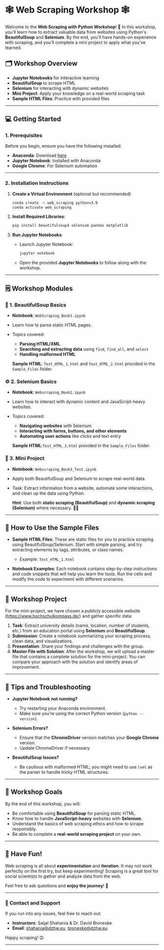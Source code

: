 # 🕸️ **Web Scraping Workshop** 🕸️

Welcome to the **Web Scraping with Python Workshop**! 🎉 In this workshop, you'll learn how to extract valuable data from websites using Python's **BeautifulSoup** and **Selenium**. By the end, you’ll have hands-on experience with scraping, and you’ll complete a mini project to apply what you’ve learned.

## 🗂️ **Workshop Overview**

- **Jupyter Notebooks** for interactive learning
- **BeautifulSoup** to scrape HTML
- **Selenium** for interacting with dynamic websites
- **Mini Project**: Apply your knowledge on a real-world scraping task
- **Sample HTML Files**: Practice with provided files

---

## 💻 **Getting Started**

### 1. **Prerequisites**

Before you begin, ensure you have the following installed:

- **Anaconda**: Download [here](https://www.anaconda.com/products/distribution)
- **Jupyter Notebook**: Installed with Anaconda
- **Google Chrome**: For Selenium automation


---

### 2. **Installation Instructions**

1. **Create a Virtual Environment** (optional but recommended)
   ```bash
   conda create -n web_scraping python=3.9
   conda activate web_scraping
   ```

2. **Install Required Libraries**:
   ```bash
   pip install beautifulsoup4 selenium pandas matplotlib
   ```

3. **Run Jupyter Notebooks**:
   - Launch Jupyter Notebook:
     ```bash
     jupyter notebook
     ```
   - Open the provided **Jupyter Notebooks** to follow along with the workshop.

---

## 🗒️ **Workshop Modules**

### 📖 1. **BeautifulSoup Basics**
- **Notebook**: `WebScraping_Book1.ipynb`
- Learn how to parse static HTML pages.
- Topics covered:
  - **Parsing HTML/XML**
  - **Searching and extracting data** using `find`, `find_all`, and `select`
  - **Handling malformed HTML**
  
  **Sample HTML**: `Test_HTML_1.html` and `Test_HTML_2.html`  provided in the `Sample_Files` folder.

### ⚙️ 2. **Selenium Basics**
- **Notebook**: `Webscraping_Book2.ipynb`
- Learn how to interact with dynamic content and JavaScript-heavy websites.
- Topics covered:
  - **Navigating websites** with Selenium
  - **Interacting with forms, buttons, and other elements**
  - **Automating user actions** like clicks and text entry
  
  **Sample HTML**:`Test_HTML_3.html` provided in the `Sample_Files` folder.

### 🎯 3. **Mini Project**
- **Notebook**: `Webscraping_Book3_Test.ipynb`
- Apply both BeautifulSoup and Selenium to scrape real-world data.
- Task: Extract information from a website, automate some interactions, and clean up the data using Python.

  **Hint**: Use both **static scraping (BeautifulSoup)** and **dynamic scraping (Selenium)** where necessary. 🧑‍💻

---

## 🚀 **How to Use the Sample Files**

- **Sample HTML Files**: These are static files for you to practice scraping using BeautifulSoup/Selenium. Start with simple parsing, and try extracting elements by tags, attributes, or class names.
  - Example: `Test_HTML_1.html`

- **Notebook Examples**: Each notebook contains step-by-step instructions and code snippets that will help you learn the tools. Run the cells and modify the code to experiment with different scenarios.

---

## 🎉 **Workshop Project**

For the mini-project, we have chosen a publicly accessible website (https://www.hochschulkompass.de/) and gather specific data:
1. **Task**: Extract university details (name, location, number of students, etc.) from an education portal using **Selenium** and **BeautifulSoup**.
2. **Submission**: Create a notebook summarizing your scraping process, clean data, and visualizations.
3. **Presentation**: Share your findings and challenges with the group.
4. **Master File with Solution**: After the workshop, we will upload a master file that contains a complete solution for the mini-project. You can compare your approach with the solution and identify areas of improvement.

---

## 🔧 **Tips and Troubleshooting**

- **Jupyter Notebook not running?**
  - Try restarting your Anaconda environment.
  - Make sure you’re using the correct Python version (`python --version`).

- **Selenium Errors?**
  - Ensure that the **ChromeDriver** version matches your **Google Chrome** version.
  - Update ChromeDriver if necessary.

- **BeautifulSoup Issues?**
  - Be cautious with malformed HTML; you might need to use `lxml` as the parser to handle tricky HTML structures.

---

## 🎯 **Workshop Goals**

By the end of this workshop, you will:
- Be comfortable using **BeautifulSoup** for parsing static HTML.
- Know how to handle **JavaScript-heavy** websites with **Selenium**.
- Understand the basics of web scraping ethics and how to scrape responsibly.
- Be able to complete a **real-world scraping project** on your own.

---

## 🌟 **Have Fun!**

Web scraping is all about **experimentation** and **iteration**. It may not work perfectly on the first try, but keep experimenting! Scraping is a great tool for social scientists to gather and analyze data from the web.

Feel free to ask questions and **enjoy the journey**! 🎉

---

### 📧 **Contact and Support**
If you run into any issues, feel free to reach out:
- **Instructors**: Saijal Shahania & Dr. David Broneske
- **Email**: shahania@dzhw.eu, broneske@dzhw.eu

Happy scraping! 😊

---


